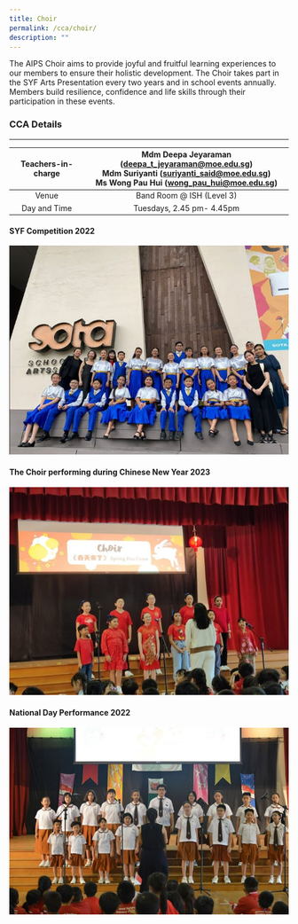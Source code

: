 ```yaml
---
title: Choir
permalink: /cca/choir/
description: ""
---
```

The AIPS Choir aims to provide joyful and fruitful learning experiences to our members to ensure their holistic development. The Choir takes part in the SYF Arts Presentation every two years and in school events annually. Members build resilience, confidence and life skills through their participation in these events.

### CCA Details
-----------

  

| Teachers-in-charge  | Mdm Deepa Jeyaraman (deepa_t_jeyaraman@moe.edu.sg) <br>Mdm Suriyanti (suriyanti_said@moe.edu.sg) <br>Ms Wong Pau Hui (wong_pau_hui@moe.edu.sg) |
|:---:|:---:|
| Venue | Band Room @ ISH (Level 3) |
| Day and Time | Tuesdays, 2.45 pm- 4.45pm |

  

#### SYF Competition 2022
![](/images/choir%20cca%203%202023.JPG)

#### The Choir performing during Chinese New Year 2023
![](/images/choir%20cca%201%202023.JPG)

#### National Day Performance 2022
![](/images/choir%20cca%202%202023.JPG)